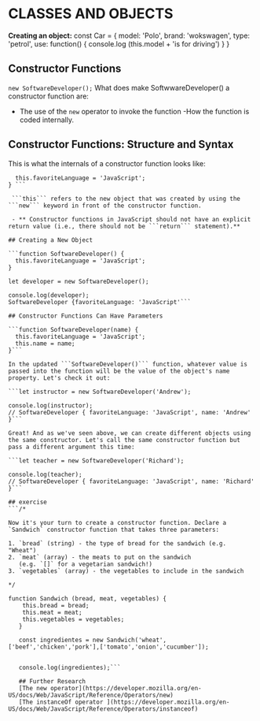 # CLASSES AND OBJECTS

**Creating an object:**
const Car = {
	model: 'Polo',
	brand: 'wokswagen',
	type: 'petrol',
	use: function() {
	console.log (this.model + 'is for driving')
}
}

## Constructor Functions 

```new SoftwareDeveloper();```
What does make SoftwwareDeveloper() a constructor function are:
- The use of the ```new``` operator to invoke the function
-How the function is coded internally.

## Constructor Functions: Structure and Syntax
This is what the internals of a constructor function looks like:

```function SoftwareDeveloper() {
  this.favoriteLanguage = 'JavaScript';
} ```
 
 ```this``` refers to the new object that was created by using the ```new``` keyword in front of the constructor function. 

 - ** Constructor functions in JavaScript should not have an explicit return value (i.e., there should not be ```return``` statement).**

## Creating a New Object

```function SoftwareDeveloper() {
  this.favoriteLanguage = 'JavaScript';
} 

let developer = new SoftwareDeveloper();

console.log(developer);
SoftwareDeveloper {favoriteLanguage: 'JavaScript'```

## Constructor Functions Can Have Parameters

```function SoftwareDeveloper(name) {
  this.favoriteLanguage = 'JavaScript';
  this.name = name;
}```

In the updated ```SoftwareDeveloper()``` function, whatever value is passed into the function will be the value of the object's name property. Let's check it out:

```let instructor = new SoftwareDeveloper('Andrew');

console.log(instructor);
// SoftwareDeveloper { favoriteLanguage: 'JavaScript', name: 'Andrew' }```

Great! And as we've seen above, we can create different objects using the same constructor. Let's call the same constructor function but pass a different argument this time:

```let teacher = new SoftwareDeveloper('Richard');

console.log(teacher);
// SoftwareDeveloper { favoriteLanguage: 'JavaScript', name: 'Richard' }```

## exercise 
```/*

Now it's your turn to create a constructor function. Declare a
`Sandwich` constructor function that takes three parameters:

1. `bread` (string) - the type of bread for the sandwich (e.g. "Wheat")
2. `meat` (array) - the meats to put on the sandwich
   (e.g. `[]` for a vegetarian sandwich!)
3. `vegetables` (array) - the vegetables to include in the sandwich

*/

function Sandwich (bread, meat, vegetables) {
    this.bread = bread;
    this.meat = meat;
    this.vegetables = vegetables;
   }
   
   const ingredientes = new Sandwich('wheat',['beef','chicken','pork'],['tomato','onion','cucumber']);
   
   
   console.log(ingredientes);```
   
   ## Further Research 
   [The new operator](https://developer.mozilla.org/en-US/docs/Web/JavaScript/Reference/Operators/new)
   [The instanceOf operator ](https://developer.mozilla.org/en-US/docs/Web/JavaScript/Reference/Operators/instanceof)